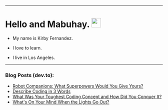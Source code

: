
<img src="https://komarev.com/ghpvc/?username=kirbygit&style=flat-square&color=blue" alt=""/>

---
<h1>
  Hello and Mabuhay.
  <img src="https://media.giphy.com/media/hvRJCLFzcasrR4ia7z/giphy.gif" width="30px"/>
</h1>

- My name is Kirby Fernandez.

- I love to learn.

- I live in Los Angeles.

---

### Blog Posts (dev.to):
<!-- BLOG-POST-LIST:START -->
- [Robot Companions: What Superpowers Would You Give Yours?](https://dev.to/codenewbieteam/robot-companions-what-superpowers-would-you-give-yours-2921)
- [Describe Coding in 3 Words](https://dev.to/codenewbieteam/describe-coding-in-3-words-gpn)
- [What Was Your Toughest Coding Concept and How Did You Conquer It?](https://dev.to/codenewbieteam/what-was-your-toughest-coding-concept-and-how-did-you-conquer-it-4nl8)
- [What&#39;s On Your Mind When the Lights Go Out?](https://dev.to/codenewbieteam/whats-on-your-mind-when-the-lights-go-out-4fmn)
<!-- BLOG-POST-LIST:END -->
